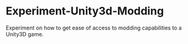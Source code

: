 # Experiment-Unity3d-Modding
Experiment on how to get ease of access to modding capabilities to a Unity3D game.
